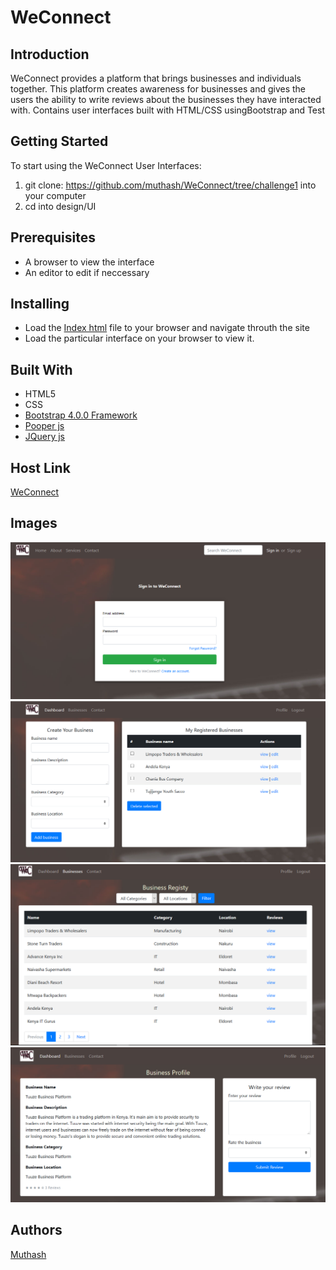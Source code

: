 # WeConnect

## Introduction
WeConnect provides a platform that brings businesses and individuals together. This platform creates awareness for businesses and gives the users the ability to write reviews about the businesses they have interacted with.
Contains user interfaces built with HTML/CSS using ​Bootstrap and Test

## Getting Started
To start using the WeConnect User Interfaces: 
1. git clone: https://github.com/muthash/WeConnect/tree/challenge1 into your computer 
2. cd into design/UI

## Prerequisites
* A browser to view the interface
* An editor to edit if neccessary

## Installing
* Load the [Index html](/designs/UI/index.html) file to your browser and navigate throuth the site
* Load the particular interface on your browser to view it.

## Built With
* HTML5
* CSS
* [Bootstrap 4.0.0 Framework](https://getbootstrap.com/)
* [Pooper js](https://cdnjs.cloudflare.com/ajax/libs/popper.js/1.12.9/umd/popper.min.js)
* [JQuery js](https://code.jquery.com/jquery-3.2.1.slim.min.js)

## Host Link
[WeConnect](https://muthash.github.io/)

## Images
![Signin](/designs/UI/images/signin.png)
![Dashboard](/designs/UI/images/dashboard.png)
![Business registry](/designs/UI/images/biz.png)
![Business Profile](/designs/UI/images/profile.png)

## Authors
[Muthash](https://github.com/muthash)
